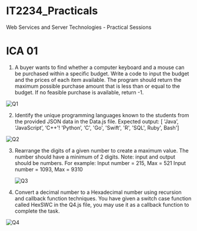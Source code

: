 # IT2234_Practicals
Web Services and Server Technologies - Practical Sessions

# ICA 01

01) A buyer wants to find whether a computer keyboard and a mouse can be purchased within a specific budget. Write a code to input the budget and the prices of each 
    item available. The program should return the maximum possible purchase amount that is less than or equal to the budget. If no feasible purchase is available, 
    return -1.

   ![Q1](https://github.com/user-attachments/assets/101c2bfc-c53d-4c65-98f7-72d1fc9f16db)

02) Identify the unique programming languages known to the students from the provided JSON data in the Data.js file. Expected output: [ 'Java’, ‘JavaScript’, ‘C++'!
    'Python’, ‘C', 'Go', 'Swift', 'R', 'SQL', Ruby', Bash']

![Q2](https://github.com/user-attachments/assets/1fd7099b-7077-4695-9671-89b219c86caa)

03) Rearrange the digits of a given number to create a maximum value. The number should have a minimum of 2 digits. Note: input and output should be numbers. For 
    example: Input number = 215, Max = 521 Input number = 1093, Max = 9310

    ![Q3](https://github.com/user-attachments/assets/90914f81-f916-44fc-a4ef-bd7bf10bf3b4)

04) Convert a decimal number to a Hexadecimal number using recursion and callback function techniques. You have given a switch case function called HexSWC in the 
    Q4.js file, you may use it as a callback function to complete the task.

![Q4](https://github.com/user-attachments/assets/e5705979-abe2-41df-bb08-a241051788ed)

